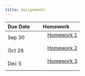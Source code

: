 ```yaml
---
title: Assignments
---
```


<div>
  <table class="table table-striped table-hover">
    <thead>
      <tr>
        <th>Due Date</th>
        <th>Homework</th>
       </tr>
    </thead>
    <tbody>
      <tr>
        <td>Sep 30</td>
        <td>
          <dl>
          <dd><a href="../homework/2022-09-30 Assignment 1.Rmd" target=_blank>Homework 1</a>
          </dd>
          </dl>
        </td>
      </tr>
      <tr>
        <td>Oct 28</td>
        <td>
          <dl>
          <dd><a href="../materials/homeworks/homework02_alt.Rmd" target=_blank>Homework 2</a>
          </dd>
          </dl>
        </td>
       </tr>
       <tr>
        <td>Dec 5</td>
        <td>
          <dl>
          <dd><a href="../materials/homeworks/homework03_alt.Rmd" target=_blank>Homework 3</a>
          </dd>
          </dl>
        </td>
       </tr>
       </tr>
      </tbody>
  </table>
</div>
